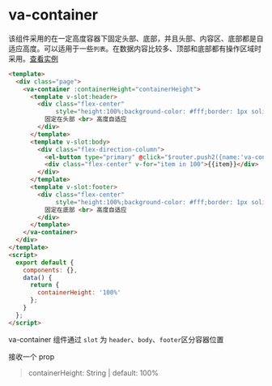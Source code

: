 # va-container

该组件采用的在一定高度容器下固定头部、底部，并且头部、内容区、底部都是自适应高度。可以适用于一些`列表`。在数据内容比较多、顶部和底部都有操作区域时采用。[查看实例](#/doc/base-layout)

```html
<template>
  <div class="page">
    <va-container :containerHeight="containerHeight">
      <template v-slot:header>
        <div class="flex-center"
             style="height:100%;background-color: #fff;border: 1px solid #cccccc;padding: 20px">
          固定在头部 <br> 高度自适应
        </div>
      </template>
      <template v-slot:body>
        <div class="flex-direction-column">
          <el-button type="primary" @click="$router.push2({name:'va-container-global'})">查看文档</el-button>
          <div class="flex-center" v-for="item in 100">{{item}}</div>
        </div>
      </template>
      <template v-slot:footer>
        <div class="flex-center"
             style="height:100%;background-color: #fff;border: 1px solid #cccccc;padding: 20px">
          固定在底部 <br> 高度自适应
        </div>
      </template>
    </va-container>
  </div>
</template>
<script>
  export default {
    components: {},
    data() {
      return {
        containerHeight: '100%'
      };
    }
  };
</script>
```
va-container 组件通过 `slot` 为 `header`、`body`、`footer`区分容器位置

接收一个 prop

> containerHeight: String | default: 100%


